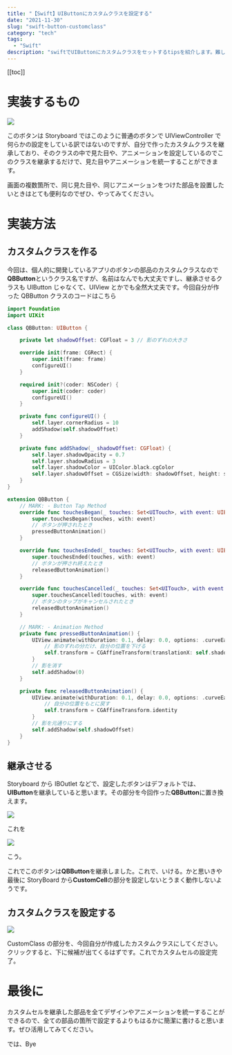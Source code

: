 ```yaml
---
title: "【Swift】UIButtonにカスタムクラスを設定する"
date: "2021-11-30"
slug: "swift-button-customclass"
category: "tech"
tags:
  - "Swift"
description: "swiftでUIButtonにカスタムクラスをセットするtipsを紹介します。難しくはないけど、単純でもないような気がします。"
---
```


[[toc]]

# 実装するもの

<img src="@image/1.png">

このボタンは Storyboard ではこのように普通のボタンで UIViewController で何らかの設定をしている訳ではないのですが、自分で作ったカスタムクラスを継承しており、そのクラスの中で見た目や、アニメーションを設定しているのでこのクラスを継承するだけで、見た目やアニメーションを統一することができます。

画面の複数箇所で、同じ見た目や、同じアニメーションをつけた部品を設置したいときはとても便利なのでぜひ、やってみてください。

# 実装方法

## カスタムクラスを作る

今回は、個人的に開発しているアプリのボタンの部品のカスタムクラスなので**QBButton**というクラス名ですが、名前はなんでも大丈夫ですし、継承させるクラスも UIButton じゃなくて、UIView とかでも全然大丈夫です。今回自分が作った QBButton クラスのコードはこちら

```swift
import Foundation
import UIKit

class QBButton: UIButton {

    private let shadowOffset: CGFloat = 3 // 影のずれの大きさ

    override init(frame: CGRect) {
        super.init(frame: frame)
        configureUI()
    }

    required init?(coder: NSCoder) {
        super.init(coder: coder)
        configureUI()
    }

    private func configureUI() {
        self.layer.cornerRadius = 10
        addShadow(self.shadowOffset)
    }

    private func addShadow(_ shadowOffset: CGFloat) {
        self.layer.shadowOpacity = 0.7
        self.layer.shadowRadius = 3
        self.layer.shadowColor = UIColor.black.cgColor
        self.layer.shadowOffset = CGSize(width: shadowOffset, height: shadowOffset)
    }
}

extension QBButton {
    // MARK: - Button Tap Method
    override func touchesBegan(_ touches: Set<UITouch>, with event: UIEvent?) {
        super.touchesBegan(touches, with: event)
        // ボタンが押されたとき
        pressedButtonAnimation()
    }

    override func touchesEnded(_ touches: Set<UITouch>, with event: UIEvent?) {
        super.touchesEnded(touches, with: event)
        // ボタンが押され終えたとき
        releasedButtonAnimation()
    }

    override func touchesCancelled(_ touches: Set<UITouch>, with event: UIEvent?) {
        super.touchesCancelled(touches, with: event)
        // ボタンのタップがキャンセルされたとき
        releasedButtonAnimation()
    }

    // MARK: - Animation Method
    private func pressedButtonAnimation() {
        UIView.animate(withDuration: 0.1, delay: 0.0, options: .curveEaseIn) {
            // 影のずれの分だけ、自分の位置を下げる
            self.transform = CGAffineTransform(translationX: self.shadowOffset, y: self.shadowOffset)
        }
        // 影を消す
        self.addShadow(0)
    }

    private func releasedButtonAnimation() {
        UIView.animate(withDuration: 0.1, delay: 0.0, options: .curveEaseOut) {
            // 自分の位置をもとに戻す
            self.transform = CGAffineTransform.identity
        }
        // 影を元通りにする
        self.addShadow(self.shadowOffset)
    }
}
```

## 継承させる

Storyboard から IBOutlet などで、設定したボタンはデフォルトでは、**UIButton**を継承していると思います。その部分を今回作った**QBButton**に置き換えます。

<img src="@image/2.png">

これを

<img src="@image/3.png">

こう。

これでこのボタンは**QBButton**を継承しました。これで、いける。かと思いきや最後に StoryBoard から**CustomCell**の部分を設定しないとうまく動作しないようです。

## カスタムクラスを設定する

<img src="@image/4.jpeg">

CustomClass の部分を、今回自分が作成したカスタムクラスにしてください。クリックすると、下に候補が出てくるはずです。これでカスタムセルの設定完了。

# 最後に

カスタムセルを継承した部品を全てデザインやアニメーションを統一することができるので、全ての部品の箇所で設定するよりもはるかに簡潔に書けると思います。ぜひ活用してみてください。

では、Bye
